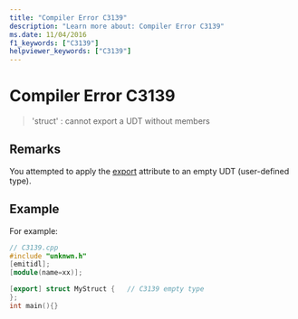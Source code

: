 ```yaml
---
title: "Compiler Error C3139"
description: "Learn more about: Compiler Error C3139"
ms.date: 11/04/2016
f1_keywords: ["C3139"]
helpviewer_keywords: ["C3139"]
---
```

# Compiler Error C3139

> 'struct' : cannot export a UDT without members

## Remarks

You attempted to apply the [export](../../windows/attributes/export.md) attribute to an empty UDT (user-defined type).

## Example

For example:

```cpp
// C3139.cpp
#include "unknwn.h"
[emitidl];
[module(name=xx)];

[export] struct MyStruct {   // C3139 empty type
};
int main(){}
```
